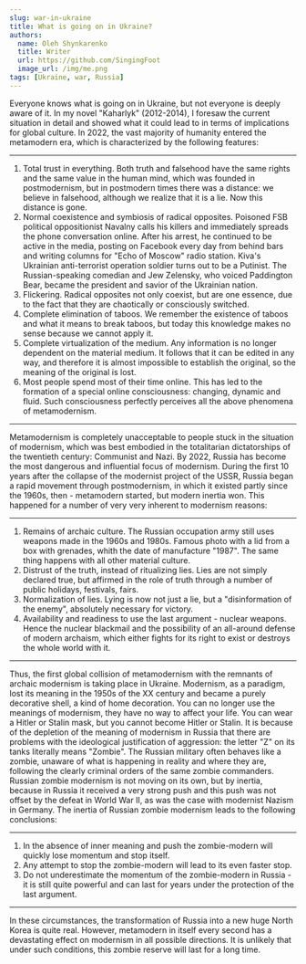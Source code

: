 ```yaml
---
slug: war-in-ukraine
title: What is going on in Ukraine?
authors:
  name: Oleh Shynkarenko
  title: Writer
  url: https://github.com/SingingFoot
  image_url: /img/me.png 
tags: [Ukraine, war, Russia]
---
```


Everyone knows what is going on in Ukraine, but not everyone is deeply aware of it. In my novel "Kaharlyk" (2012-2014), I foresaw the current situation in detail and showed what it could lead to in terms of implications for global culture. In 2022, the vast majority of humanity entered the metamodern era, which is characterized by the following features:

---

1. Total trust in everything. Both truth and falsehood have the same rights and the same value in the human mind, which was founded in postmodernism, but in postmodern times there was a distance: we believe in falsehood, although we realize that it is a lie. Now this distance is gone.
2. Normal coexistence and symbiosis of radical opposites. Poisoned FSB political oppositionist Navalny calls his killers and immediately spreads the phone conversation online. After his arrest, he continued to be active in the media, posting on Facebook every day from behind bars and writing columns for "Echo of Moscow" radio station. Kiva's Ukrainian anti-terrorist operation soldier turns out to be a Putinist. The Russian-speaking comedian and Jew Zelensky, who voiced Paddington Bear, became the president and savior of the Ukrainian nation.
3. Flickering. Radical opposites not only coexist, but are one essence, due to the fact that they are chaotically or consciously switched.
4. Complete elimination of taboos. We remember the existence of taboos and what it means to break taboos, but today this knowledge makes no sense because we cannot apply it.
5. Complete virtualization of the medium. Any information is no longer dependent on the material medium. It follows that it can be edited in any way, and therefore it is almost impossible to establish the original, so the meaning of the original is lost.
6. Most people spend most of their time online. This has led to the formation of a special online consciousness: changing, dynamic and fluid. Such consciousness perfectly perceives all the above phenomena of metamodernism.

---

Metamodernism is completely unacceptable to people stuck in the situation of modernism, which was best embodied in the totalitarian dictatorships of the twentieth century: Communist and Nazi. By 2022, Russia has become the most dangerous and influential focus of modernism. During the first 10 years after the collapse of the modernist project of the USSR, Russia began a rapid movement through postmodernism, in which it existed partly since the 1960s, then - metamodern started, but modern inertia won. This happened for a number of very very inherent to modernism reasons:

---

1. Remains of archaic culture. The Russian occupation army still uses weapons made in the 1960s and 1980s. Famous photo with a lid from a box with grenades, whith the date of manufacture "1987". The same thing happens with all other material culture.
2. Distrust of the truth, instead of ritualizing lies. Lies are not simply declared true, but affirmed in the role of truth through a number of public holidays, festivals, fairs.
3. Normalization of lies. Lying is now not just a lie, but a "disinformation of the enemy", absolutely necessary for victory.
4. Availability and readiness to use the last argument - nuclear weapons. Hence the nuclear blackmail and the possibility of an all-around defense of modern archaism, which either fights for its right to exist or destroys the whole world with it.

---

Thus, the first global collision of metamodernism with the remnants of archaic modernism is taking place in Ukraine. Modernism, as a paradigm, lost its meaning in the 1950s of the XX century and became a purely decorative shell, a kind of home decoration. You can no longer use the meanings of modernism, they have no way to affect your life. You can wear a Hitler or Stalin mask, but you cannot become  Hitler or Stalin. It is because of the depletion of the meaning of modernism in Russia that there are problems with the ideological justification of aggression: the letter "Z" on its tanks literally means "Zombie". The Russian military often behaves like a zombie, unaware of what is happening in reality and where they are, following the clearly criminal orders of the same zombie commanders. Russian zombie modernism is not moving on its own, but by inertia, because in Russia it received a very strong push and this push was not offset by the defeat in World War II, as was the case with modernist Nazism in Germany. The inertia of Russian zombie modernism leads to the following conclusions:

---

1. In the absence of inner meaning and push the zombie-modern will quickly lose momentum and stop itself.
2. Any attempt to stop the zombie-modern will lead to its even faster stop.
3. Do not underestimate the momentum of the zombie-modern in Russia - it is still quite powerful and can last for years under the protection of the last argument. 

---

In these circumstances, the transformation of Russia into a new huge North Korea is quite real. However, metamodern in itself every second has a devastating effect on modernism in all possible directions. It is unlikely that under such conditions, this zombie reserve will last for a long time.
